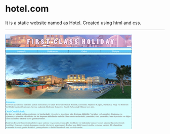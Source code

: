 # hotel.com

It is a static website named as Hotel. Created using html and css.

<hr>

<img src="home.png" width="400" height="300">
